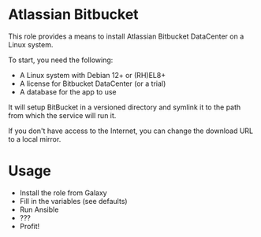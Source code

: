 # Atlassian Bitbucket
This role provides a means to install Atlassian Bitbucket DataCenter on a Linux system.

To start, you need the following:

* A Linux system with Debian 12+ or (RH)EL8+
* A license for Bitbucket DataCenter (or a trial)
* A database for the app to use

It will setup BitBucket in a versioned directory and symlink it to the path from which the
service will run it.

If you don't have access to the Internet, you can change the download URL to a local mirror.

# Usage
* Install the role from Galaxy
* Fill in the variables (see defaults)
* Run Ansible
* ???
* Profit!

